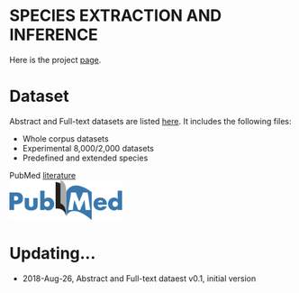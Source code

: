 # SPECIES EXTRACTION AND INFERENCE

Here is the project [page](https://sssgrowth.github.io/ATT_SPECIES/).    

Dataset
===
Abstract and Full-text datasets are listed [here](https://drive.google.com/drive/folders/1VIHEbRtPeWo66L6zaEjyv30qizC_fdQB?usp=sharing). It includes the following files:

+ Whole corpus datasets
+ Experimental 8,000/2,000 datasets
+ Predefined and extended species

PubMed [literature](https://www.ncbi.nlm.nih.gov/pubmed/)  
 <img src="./icon/pubmed.png" width="200">

Updating...
===
* 2018-Aug-26, Abstract and Full-text dataest v0.1, initial version


